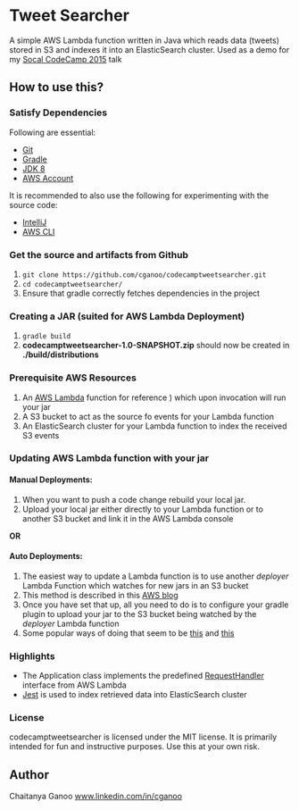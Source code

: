 Tweet Searcher
========

A simple AWS Lambda function written in Java which reads data (tweets) stored in S3 and indexes it into an ElasticSearch cluster.
Used as a demo for my [Socal CodeCamp 2015](http://socalcodecamp.net/) talk

## How to use this?

### Satisfy Dependencies

Following are essential:

* [Git](http://git-scm.com/downloads)
* [Gradle](https://gradle.org/)
* [JDK 8](http://www.oracle.com/technetwork/java/javase/downloads/jdk8-downloads-2133151.html)
* [AWS Account](http://docs.aws.amazon.com/cli/latest/userguide/cli-chap-getting-set-up.html#cli-signup)

It is recommended to also use the following for experimenting with the source code:

* [IntelliJ](https://www.jetbrains.com/idea/)
* [AWS CLI](http://docs.aws.amazon.com/cli/latest/userguide/installing.html)

### Get the source and artifacts from Github

1. `git clone https://github.com/cganoo/codecamptweetsearcher.git`
2. `cd codecamptweetsearcher/`
3. Ensure that gradle correctly fetches dependencies in the project

### Creating a JAR (suited for AWS Lambda Deployment)
1. `gradle build`
2. <b>codecamptweetsearcher-1.0-SNAPSHOT.zip</b> should now be created in <b>./build/distributions</b>

### Prerequisite AWS Resources
1. An [AWS Lambda](http://docs.aws.amazon.com/lambda/latest/dg/java-gs.html) function for reference
) which upon invocation will run your jar
2. A S3 bucket to act as the source fo events for your Lambda function
3. An ElasticSearch cluster for your Lambda function to index the received S3 events

### Updating AWS Lambda function with your jar

#### Manual Deployments:
1. When you want to push a code change rebuild your local jar.
2. Upload your local jar either directly to your Lambda function or to another S3 bucket and link it in the AWS Lambda console

<b>OR</b>
#### Auto Deployments:
1. The easiest way to update a Lambda function is to use another <i>deployer</i> Lambda Function which watches for new jars in an S3 bucket
2. This method is described in this [AWS blog](https://aws.amazon.com/blogs/compute/new-deployment-options-for-aws-lambda/)
3. Once you have set that up, all you need to do is to configure your gradle plugin to upload your jar to the S3 bucket being watched by the <i>deployer</i> Lambda function
4. Some popular ways of doing that seem to be [this](https://github.com/literalice/gradle-aws-s3-sync) and [this](https://github.com/classmethod-aws/gradle-aws-plugin)

### Highlights

* The Application class implements the predefined [RequestHandler](http://docs.aws.amazon.com/lambda/latest/dg/java-handler-using-predefined-interfaces.html) interface from AWS Lambda
* [Jest](https://github.com/searchbox-io/Jest) is used to index retrieved data into ElasticSearch cluster

### License

codecamptweetsearcher is licensed under the MIT license. It is primarily intended for fun and instructive purposes.
Use this at your own risk.

## Author

Chaitanya Ganoo
www.linkedin.com/in/cganoo
